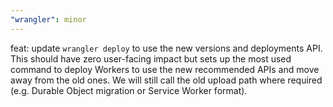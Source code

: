 ```yaml
---
"wrangler": minor
---
```


feat: update `wrangler deploy` to use the new versions and deployments API.
This should have zero user-facing impact but sets up the most used command to deploy Workers to use the new recommended APIs and move away from the old ones.
We will still call the old upload path where required (e.g. Durable Object migration or Service Worker format).
